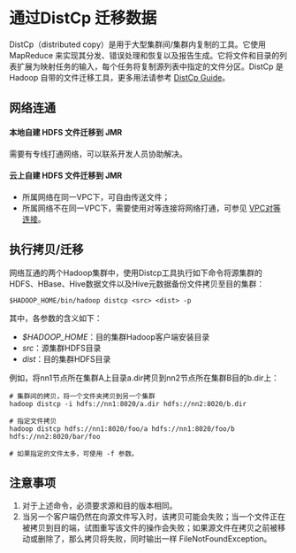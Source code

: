 # 通过DistCp 迁移数据

DistCp（distributed copy）是用于大型集群间/集群内复制的工具。它使用 MapReduce 来实现其分发、错误处理和恢复以及报告生成。它将文件和目录的列表扩展为映射任务的输入，每个任务将复制源列表中指定的文件分区。DistCp 是 Hadoop 自带的文件迁移工具，更多用法请参考 [DistCp Guide](http://hadoop.apache.org/docs/stable1/distcp.html)。

## 网络连通

#### 本地自建 HDFS 文件迁移到 JMR

需要有专线打通网络，可以联系开发人员协助解决。

#### 云上自建 HDFS 文件迁移到 JMR

- 所属网络在同一VPC下，可自由传送文件；
- 所属网络不在同一VPC下，需要使用对等连接将网络打通，可参见 [VPC对等连接](https://docs.jdcloud.com/cn/virtual-private-cloud/vpc-peering-configuration)。

## 执行拷贝/迁移

网络互通的两个Hadoop集群中，使用Distcp工具执行如下命令将源集群的HDFS、HBase、Hive数据文件以及Hive元数据备份文件拷贝至目的集群：

```
$HADOOP_HOME/bin/hadoop distcp <src> <dist> -p
```

其中，各参数的含义如下：

- *$HADOOP_HOME*：目的集群Hadoop客户端安装目录
- *src*：源集群HDFS目录
- *dist*：目的集群HDFS目录

例如，将nn1节点所在集群A上目录a.dir拷贝到nn2节点所在集群B目的b.dir上：

```
# 集群间的拷贝，将一个文件夹拷贝到另一个集群
hadoop distcp -i hdfs://nn1:8020/a.dir hdfs://nn2:8020/b.dir

# 指定文件拷贝
hadoop distcp hdfs://nn1:8020/foo/a hdfs://nn1:8020/foo/b hdfs://nn2:8020/bar/foo

# 如果指定的文件太多，可使用 -f 参数。
```

## 注意事项

1. 对于上述命令，必须要求源和目的版本相同。
2. 当另一个客户端仍然在向源文件写入时，该拷贝可能会失败；当一个文件正在被拷贝到目的端，试图重写该文件的操作会失败；如果源文件在拷贝之前被移动或删除了，那么拷贝将失败，同时输出一样 FileNotFoundException。